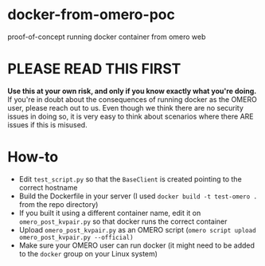 # docker-from-omero-poc
 proof-of-concept running docker container from omero web
 
# PLEASE READ THIS FIRST
**Use this at your own risk, and only if you know exactly what you're doing.** If you're in doubt about the consequences of running docker as the OMERO user, please reach out to us. Even though we think there are no security issues in doing so, it is very easy to think about scenarios where there ARE issues if this is misused. 

# How-to
- Edit `test_script.py` so that the `BaseClient` is created pointing to the correct hostname
- Build the Dockerfile in your server (I used `docker build -t test-omero .` from the repo directory)
- If you built it using a different container name, edit it on `omero_post_kvpair.py` so that docker runs the correct container
- Upload `omero_post_kvpair.py` as an OMERO script (`omero script upload omero_post_kvpair.py --official)`
- Make sure your OMERO user can run docker (it might need to be added to the `docker` group on your Linux system)

